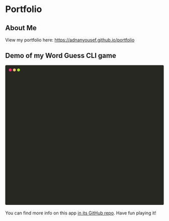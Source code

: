 # Portfolio

## About Me
View my portfolio here: https://adnanyousef.github.io/portfolio

## Demo of my Word Guess CLI game
![word guess demo](https://raw.githubusercontent.com/adnanyousef/portfolio/master/assets/images/word_guess_demo.svg)

You can find more info on this app [in its GitHub repo](https://github.com/adnanyousef/word-guess-cli). Have fun playing it!